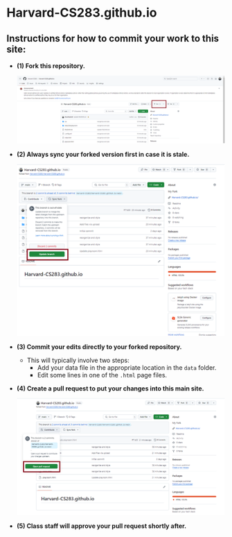 # Harvard-CS283.github.io

## Instructions for how to commit your work to this site:

- **(1) Fork this repository.**
  
  <img src="./docs/fork_img.png" alt="Fork repository" width="600"/>

- **(2) Always sync your forked version first in case it is stale.**
  
  <img src="./docs/fork_sync.png" alt="Sync fork" width="600"/>

- **(3) Commit your edits directly to your forked repository.**
  - This will typically involve two steps:
    - Add your data file in the appropriate location in the `data` folder.
    - Edit some lines in one of the `.html` page files.

- **(4) Create a pull request to put your changes into this main site.**
  
  <img src="./docs/fork_pull.png" alt="Create pull request" width="600"/>

- **(5) Class staff will approve your pull request shortly after.**

